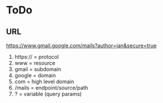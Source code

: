 # ToDo

## URL
https://www.gmail.google.com/mails?author=jan&secure=true

1. https:// = protocol
2. www = resource
3. gmail = subdomain
4. google = domain
5. com = high level domain
6. /mails = endpoint/source/path
7. ? = variable (query params)